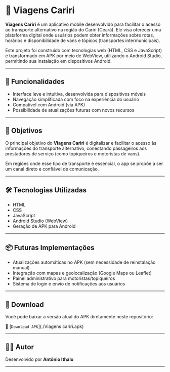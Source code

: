 # 📱 Viagens Cariri

**Viagens Cariri** é um aplicativo mobile desenvolvido para facilitar o acesso ao transporte alternativo na região do Cariri (Ceará). Ele visa oferecer uma plataforma digital onde usuários podem obter informações sobre rotas, horários e disponibilidade de vans e tópicos (transportes intermunicipais).

Este projeto foi construído com tecnologias web (HTML, CSS e JavaScript) e transformado em APK por meio de WebView, utilizando o Android Studio, permitindo sua instalação em dispositivos Android.

---

## 🔧 Funcionalidades

- Interface leve e intuitiva, desenvolvida para dispositivos móveis
- Navegação simplificada com foco na experiência do usuário
- Compatível com Android (via APK)
- Possibilidade de atualizações futuras com novos recursos

---

## 🚀 Objetivos

O principal objetivo do **Viagens Cariri** é digitalizar e facilitar o acesso às informações do transporte alternativo, conectando passageiros aos prestadores de serviço (como topiqueiros e motoristas de vans).

Em regiões onde esse tipo de transporte é essencial, o app se propõe a ser um canal direto e confiável de comunicação.

---

## 🛠 Tecnologias Utilizadas

- HTML
- CSS
- JavaScript
- Android Studio (WebView)
- Geração de APK para Android

---

## 📦 Futuras Implementações

- Atualizações automáticas no APK (sem necessidade de reinstalação manual)
- Integração com mapas e geolocalização (Google Maps ou Leaflet)
- Painel administrativo para motoristas/topiqueiros
- Sistema de login e envio de notificações aos usuários

---

## 📁 Download

Você pode baixar a versão atual do APK diretamente neste repositório:

🔗 [`Download APK`](./Viagens cariri.apk)

---

## 🙋‍♂️ Autor

Desenvolvido por **Antônio Ithalo**

---

